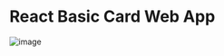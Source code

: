# React Basic Card Web App

![image](https://github.com/Berkay3734/MyCourses/assets/74981231/02d3c8d9-9dce-498f-91f3-edbf9df13451)
